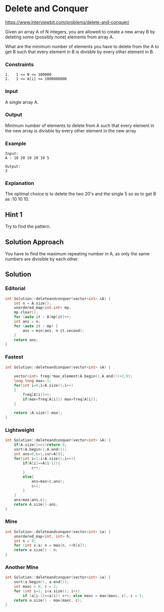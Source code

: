 # Delete and Conquer

https://www.interviewbit.com/problems/delete-and-conquer/

Given an array A of N integers, you are allowed to create a new array B by deleting some (possibly none) elements from array A.

What are the minimum number of elements you have to delete from the A to get B such that every element in B is divisble by every other element in B.

### Constraints

```
1.   1 <= N <= 100000
2.   1 <= A[i] <= 1000000000
```

### Input

A single array A.

### Output

Minimum number of elements to delete from A such that every element in the new array
is divisble by every other element in the new array

### Example

```
Input:
A : 10 20 10 20 10 5

Output:
3
```

### Explanation

The optimal choice is to delete the two 20's and the single 5 so as to get B as :10 10 10.

## Hint 1

Try to find the pattern.

## Solution Approach

You have to find the maximum repeating number in A, as only the same numbers are divisible by each other.

## Solution

### Editorial
```cpp
int Solution::deleteandconquer(vector<int> &A) {
    int n = A.size();
    unordered_map<int,int> mp;
    mp.clear();
    for (auto it : A)mp[it]++;
    int ans = n;
    for (auto it : mp) {
        ans = min(ans, n-it.second);
    }
    return ans;
}
```
### Fastest
```cpp
int Solution::deleteandconquer(vector<int> &A) {
    
    vector<int> freq(*max_element(A.begin(),A.end())+1,0);
    long long max=-1;
    for(int i=0;i<A.size();i++)
    {
        freq[A[i]]++;
        if(max<freq[A[i]]) max=freq[A[i]];
    }
    
    return (A.size()-max);
}
```
### Lightweight
```cpp
int Solution::deleteandconquer(vector<int> &A) {
    if(A.size()==1)return 0;
    sort(A.begin(),A.end());
    int ans=0,c=1,cur=A[0];
    for(int i=1;i<A.size();i++){
        if(A[i]==A[i-1]){
            c++;
        }
        else{
            ans=max(c,ans);
            c=1;
        }
    }
    ans=max(ans,c);
    return A.size()-ans;
}
```

### Mine
```cpp
int Solution::deleteandconquer(vector<int> &a) {
    unordered_map<int, int> h;
    int n = 0;
    for (int x:a) n = max(n, ++h[x]);
    return a.size() - n;
}
```

### Another Mine
```cpp
int Solution::deleteandconquer(vector<int> &a) {
    sort(a.begin(), a.end());
    int maxc = 0, c = 1;
    for (int i=1; i<a.size(); i++)
        if (a[i-1]==a[i]) c++; else maxc = max(maxc, c), c = 1;
    return a.size() - max(maxc, c);
}
```
